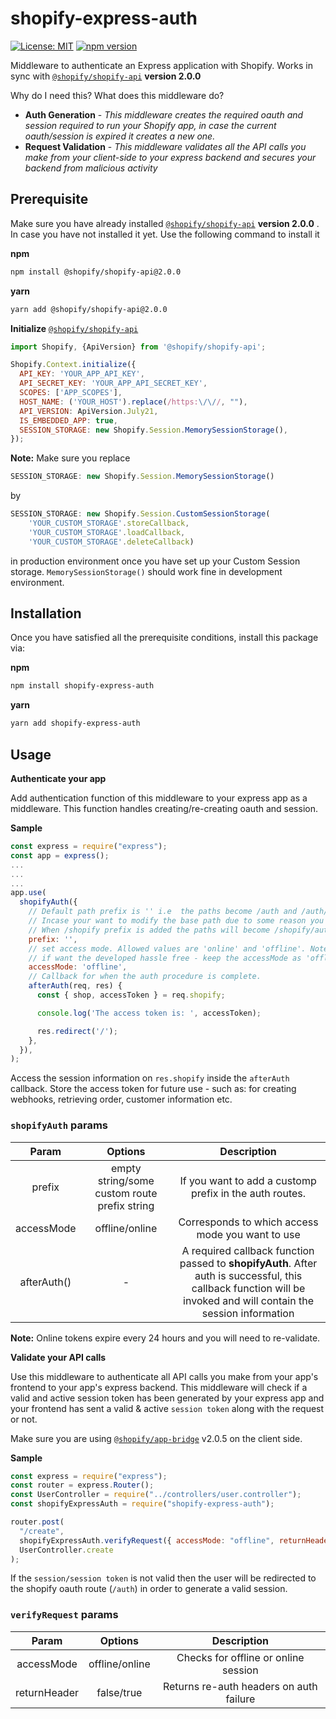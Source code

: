 # shopify-express-auth


[![License: MIT](https://img.shields.io/badge/License-MIT-green.svg)](LICENSE.md) [![npm version](https://badge.fury.io/js/shopify-express-auth.svg)](https://badge.fury.io/js/shopify-express-auth)

Middleware to authenticate an Express application with Shopify. Works in sync with [```@shopify/shopify-api```](https://npmjs.com/package/@shopify/shopify-api) **version 2.0.0**

Why do I need this? What does this middleware do?

* **Auth Generation** - *This middleware creates the required oauth and session required to run your Shopify app, in case the current oauth/session is expired it creates a new one.*
* **Request Validation** - *This middleware validates all the API calls you make from your client-side to your express backend and secures your backend from malicious activity*


## Prerequisite

Make sure you have already installed [```@shopify/shopify-api```](https://npmjs.com/package/@shopify/shopify-api) **version 2.0.0** . In case you have not installed it yet. Use the following command to install it

**npm**
```bash
npm install @shopify/shopify-api@2.0.0
```

**yarn**
```bash
yarn add @shopify/shopify-api@2.0.0
```

**Initialize** [```@shopify/shopify-api```](https://npmjs.com/package/@shopify/shopify-api)

```js
import Shopify, {ApiVersion} from '@shopify/shopify-api';

Shopify.Context.initialize({
  API_KEY: 'YOUR_APP_API_KEY',
  API_SECRET_KEY: 'YOUR_APP_API_SECRET_KEY',
  SCOPES: ['APP_SCOPES'],
  HOST_NAME: ('YOUR_HOST').replace(/https:\/\//, ""),
  API_VERSION: ApiVersion.July21,
  IS_EMBEDDED_APP: true,
  SESSION_STORAGE: new Shopify.Session.MemorySessionStorage(),
});
```
 **Note:** Make sure you replace
 
 ```js
SESSION_STORAGE: new Shopify.Session.MemorySessionStorage()
 ```
by 
```js
SESSION_STORAGE: new Shopify.Session.CustomSessionStorage(
    'YOUR_CUSTOM_STORAGE'.storeCallback,
    'YOUR_CUSTOM_STORAGE'.loadCallback,
    'YOUR_CUSTOM_STORAGE'.deleteCallback)
```
in production environment once you have set up your Custom Session storage. ```MemorySessionStorage()``` should work fine in development environment.


## Installation
Once you have satisfied all the prerequisite conditions, install this package via:

**npm**
```bash
npm install shopify-express-auth
```

**yarn**
```bash
yarn add shopify-express-auth
```

## Usage

**Authenticate your app**

Add authentication function of this  middleware to your express app as a middleware. This function handles creating/re-creating oauth and session.

**Sample**

```js
const express = require("express");
const app = express();
...
...
...
app.use(
  shopifyAuth({
    // Default path prefix is '' i.e  the paths become /auth and /auth/callback
    // Incase your want to modify the base path due to some reason you can modify it by specifying a prefix value - such as /shopify
    // When /shopify prefix is added the paths will become /shopify/auth and /shopify/auth/callback
    prefix: '',
    // set access mode. Allowed values are 'online' and 'offline'. Note: online tokens expire every 24 hours and you will need to re-validate
    // if want the developed hassle free - keep the accessMode as 'offline'
    accessMode: 'offline',
    // Callback for when the auth procedure is complete. 
    afterAuth(req, res) {
      const { shop, accessToken } = req.shopify;

      console.log('The access token is: ', accessToken);

      res.redirect('/');
    },
  }),
);
```

Access the session information on `res.shopify` inside the `afterAuth` callback. Store the access token for future use - such as: for creating webhooks, retrieving order, customer information etc.

### `shopifyAuth` params

| Param | Options  | Description |
| :---:   | :-: | :-: |
| prefix | empty string/some custom route prefix string | If you want to add a customp prefix in the auth routes. |
| accessMode | offline/online | Corresponds to which access mode you want to use  |
| afterAuth() | - | A required callback function passed to **shopifyAuth**. After auth is successful, this callback function will be invoked and will contain the session information   |

**Note:** Online tokens expire every 24 hours and you will need to re-validate.

**Validate your API calls**

Use this middleware to authenticate all API calls you make from your app's frontend to your app's express backend. This middleware will check if a valid and active session token has been generated by your express app and your frontend has sent a valid & active `session token` along with the request or not.

Make sure you are using  [```@shopify/app-bridge```](https://www.npmjs.com/package/@shopify/app-bridge) v2.0.5 on the client side.

**Sample**

```js
const express = require("express");
const router = express.Router();
const UserController = require("../controllers/user.controller");
const shopifyExpressAuth = require("shopify-express-auth");

router.post(
  "/create",
  shopifyExpressAuth.verifyRequest({ accessMode: "offline", returnHeader: false }),
  UserController.create
);

```

If the ```session/session token``` is not valid then the user will be redirected to the shopify oauth route (```/auth```) in order to generate a valid session.

### `verifyRequest` params

| Param | Options  | Description |
| :---:   | :-: | :-: |
| accessMode | offline/online | Checks for offline or online session |
| returnHeader | false/true | Returns re-auth headers on auth failure |

